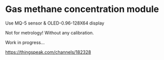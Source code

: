 Gas methane concentration module
================================

Use MQ-5 sensor & OLED-0.96-128X64 display 

Not for metrology! Without any calibration.

Work in progress...

https://thingspeak.com/channels/182328
